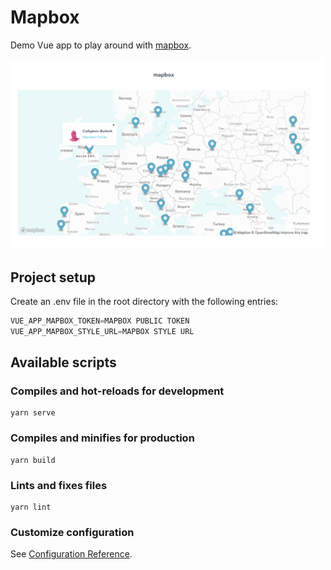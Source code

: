 # Mapbox

Demo Vue app to play around with [mapbox](https://www.mapbox.com/).

<img src="./src/assets/screenshot.png" alt="screenshot" width="500"/>

## Project setup

Create an .env file in the root directory with the following entries:

```javascript
VUE_APP_MAPBOX_TOKEN=MAPBOX PUBLIC TOKEN
VUE_APP_MAPBOX_STYLE_URL=MAPBOX STYLE URL
```

## Available scripts

### Compiles and hot-reloads for development

```
yarn serve
```

### Compiles and minifies for production

```
yarn build
```

### Lints and fixes files

```
yarn lint
```

### Customize configuration

See [Configuration Reference](https://cli.vuejs.org/config/).
